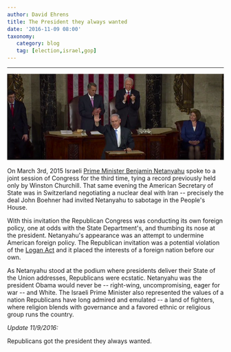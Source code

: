 ```yaml
---
author: David Ehrens
title: The President they always wanted
date: '2016-11-09 08:00'
taxonomy:
   category: blog
   tag: [election,israel,gop]
---
```

---

![](state-disunion.png)

On March 3rd, 2015 Israeli [Prime Minister Benjamin Netanyahu](http://www.cbsnews.com/news/five-things-netanyahu-speech-congress/) spoke to a joint session of Congress for the third time, tying a record previously held only by Winston Churchill. That same evening the American Secretary of State was in Switzerland negotiating a nuclear deal with Iran -- precisely the deal John Boehner had invited Netanyahu to sabotage in the People's House.

With this invitation the Republican Congress was conducting its own foreign policy, one at odds with the State Department's, and thumbing its nose at the president. Netanyahu's appearance was an attempt to undermine American foreign policy. The Republican invitation was a potential violation of the [Logan Act](https://fas.org/sgp/crs/misc/RL33265.pdf) and it placed the interests of a foreign nation before our own.

As Netanyahu stood at the podium where presidents deliver their State of the Union addresses, Republicans were ecstatic. Netanyahu was the president Obama would never be -- right-wing, uncompromising, eager for war -- and White. The Israeli Prime Minister also represented the values of a nation Republicans have long admired and emulated -- a land of fighters, where religion blends with governance and a favored ethnic or religious group runs the country.

*Update 11/9/2016:*

Republicans got the president they always wanted.

